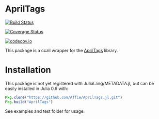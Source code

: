 # AprilTags

[![Build Status](https://travis-ci.org/Affie/AprilTags.jl.svg?branch=master)](https://travis-ci.org/Affie/AprilTags.jl)

[![Coverage Status](https://coveralls.io/repos/Affie/AprilTags.jl/badge.svg?branch=master&service=github)](https://coveralls.io/github/Affie/AprilTags.jl?branch=master)

[![codecov.io](http://codecov.io/github/Affie/AprilTags.jl/coverage.svg?branch=master)](http://codecov.io/github/Affie/AprilTags.jl?branch=master)

This package is a ccall wrapper for the [AprilTags](https://april.eecs.umich.edu/software/apriltag.html) library.

# Installation

This package is not yet registered with JuliaLang/METADATA.jl, but can be easily installed in Julia 0.6 with:
```julia
Pkg.clone("https://github.com/Affie/AprilTags.jl.git")
Pkg.build("AprilTags")
```

See examples and test folder for usage.
